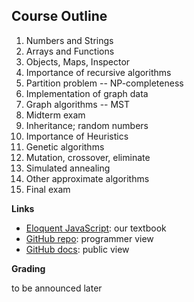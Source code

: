 ﻿## Course Outline

<ol>
<li> Numbers and Strings
<li> Arrays and Functions	
<li> Objects, Maps, Inspector
<li> Importance of recursive algorithms
<li> Partition problem -- NP-completeness
<li> Implementation of graph data
<li> Graph algorithms -- MST
<li> Midterm exam
<li> Inheritance; random numbers
<li> Importance of Heuristics
<li> Genetic algorithms
<li> Mutation, crossover, eliminate
<li> Simulated annealing
<li> Other approximate algorithms
<li> Final exam
</ol>

**Links**

* [Eloquent JavaScript](http://eloquentjavascript.net/): our textbook
* [GitHub repo](https://github.com/maeyler/opt/): programmer view
* [GitHub docs](https://maeyler.github.io/opt/): public view


**Grading**

to be announced later


